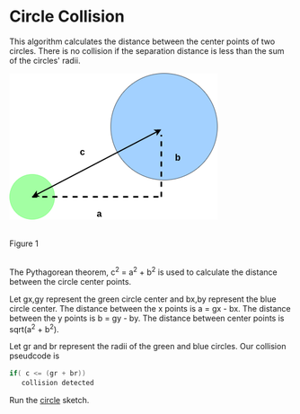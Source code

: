 # Circle Collision

This algorithm calculates the distance between the center points of two circles. There is no collision if the separation distance is less than the sum of the circles' radii.

![circle distance](./images/circle_collision.png "distance between centers")</br></br>

Figure 1</br></br>

The Pythagorean theorem, c<sup>2</sup> = a<sup>2</sup> + b<sup>2</sup> is used to calculate the distance between the circle center points. 

Let gx,gy represent the green circle center and bx,by represent the blue circle center. The distance between the x points is a = gx - bx. The distance between the y points is b = gy - by. The distance between center points is sqrt(a<sup>2</sup> + b<sup>2</sup>).

Let gr and br represent the radii of the green and blue circles. Our collision pseudcode is

```java
if( c <= (gr + br))
   collision detected
```

Run the [circle](circle.pde) sketch.